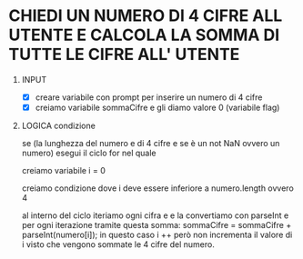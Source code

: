# CHIEDI UN NUMERO DI 4 CIFRE ALL UTENTE E CALCOLA LA SOMMA DI TUTTE LE CIFRE ALL' UTENTE

1. INPUT
  
   - [x] creare variabile con prompt per inserire un numero di 4 cifre
   - [x] creiamo variabile sommaCifre e gli diamo valore 0 (variabile flag)

2. LOGICA
   condizione

   se (la lunghezza del numero e di 4 cifre e se è un not NaN ovvero un numero)
     esegui il ciclo for nel quale
     
     creiamo variabile i = 0
     
     creiamo condizione dove i deve essere inferiore a numero.length ovvero 4

     al interno del ciclo iteriamo ogni cifra e e la convertiamo con parseInt e per ogni iterazione tramite questa somma:
     sommaCifre = sommaCifre + parseInt(numero[i]); 
     in questo caso i ++ però non incrementa il valore di i visto che vengono sommate le 4 cifre del numero.



